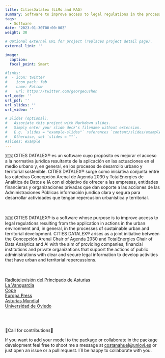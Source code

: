 ```yaml
---
title: CitiesDatalex (LLMs and RAG)
summary: Software to improve access to legal regulations in the processes of sustainable urban and territorial development
tags:
  - Software
date: '2023-01-30T00:00:00Z'
weight: 30

# Optional external URL for project (replaces project detail page).
external_link: ''

image:
  caption:
  focal_point: Smart

#links:
#  - icon: twitter
#    icon_pack: fab
#    name: Follow
#    url: https://twitter.com/georgecushen
url_code: ''
url_pdf: ''
url_slides: ''
url_video: ''

# Slides (optional).
#   Associate this project with Markdown slides.
#   Simply enter your slide deck's filename without extension.
#   E.g. `slides = "example-slides"` references `content/slides/example-slides.md`.
#   Otherwise, set `slides = ""`.
#slides: example
---
```

🇪🇸
CITIES DATALEX® es un software cuyo propósito es mejorar el acceso a la normativa jurídica resultante de la aplicación en las actuaciones en el medio urbano y, en general, en los procesos de desarrollo urbano y territorial sostenible. CITIES DATALEX® surge como iniciativa conjunta entre las cátedras Concepción Arenal de Agenda 2030 y TotalEnergies de Analítica de Datos e IA con el objetivo de ofrecer a las empresas, entidades financieras y organizaciones privadas que dan soporte a las acciones de las Administraciones Públicas información jurídica clara y segura para desarrollar actividades que tengan repercusión urbanística y territorial.

<br><br>
🇬🇧
CITIES DATALEX® is a software whose purpose is to improve access to legal regulations resulting from the application in actions in the urban environment and, in general, in the processes of sustainable urban and territorial development. CITIES DATALEX® arises as a joint initiative between the Concepción Arenal Chair of Agenda 2030 and TotalEnergies Chair of Data Analytics and AI with the aim of providing companies, financial institutions and private organizations that support the actions of public administrations with clear and secure legal information to develop activities that have urban and territorial repercussions.

<br><br>
[Radiotelevisión del Principado de Asturias](https://www.rtpa.es/noticias-ciencia:Investigadores-trabajan-para-facilitar-una-informacion-juridica-clara-a-traves-de-la-IA_111696932173.html)
<br>
[La Vanguardia](https://www.lavanguardia.com/local/asturias/20231010/9289485/investigadores-ponen-marcha-prototipo-ia-facilitar-acceso-normativa-juridica-sobre-desarrollo-urbano.html)
<br>
[Cope](https://www.cope.es/actualidad/espana/noticias/investigadores-ponen-marcha-prototipo-para-facilitar-acceso-normativa-juridica-sobre-desarrollo-urbano-20231010_2940692)
<br>
[Europa Press](https://www.europapress.es/asturias/noticia-investigadores-ponen-marcha-prototipo-ia-facilitar-acceso-normativa-juridica-desarrollo-urbano-20231010103853.html)
<br>
[Asturias Mundial](https://www.asturiasmundial.com/noticia/130886/investigadores-universidad-oviedo-aplicaran-inteligencia-artificial-facilitar-acceso-determinada-normativa-juridica/)
<br>
[Universidad de Oviedo](https://www.uniovi.es/en/actualidad/noticias/-/asset_publisher/Ru0cAJNPrm1m/content/id/5025955)


<br><br>

🚨Call for contributions🚨

If you want to add your model to the package or collaborate in the package development feel free to shoot me a message at costanahuel@uniovi.es or just open an issue or a pull request. I´ll be happy to collaborate with you.
